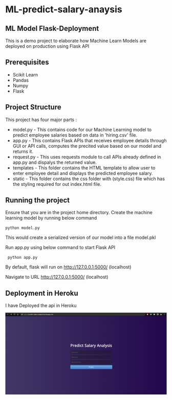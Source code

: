 # ML-predict-salary-anaysis

## ML Model Flask-Deployment
This is a demo project to elaborate how Machine Learn Models are deployed on production using Flask API

## Prerequisites

* Scikit Learn
* Pandas
* Numpy
* Flask

## Project Structure
This project has four major parts :

* model.py - This contains code for our Machine Learning model to predict employee salaries based on data in 'hiring.csv' file.
* app.py - This contains Flask APIs that receives employee details through GUI or API calls, computes the precited value based on our model and returns it.
* request.py - This uses requests module to call APIs already defined in app.py and dispalys the returned value.
* templates - This folder contains the HTML template to allow user to enter employee detail and displays the predicted employee salary.
* static - This folder contains the css folder with (style.css) file which has the styling required for out index.html file.

## Running the project
Ensure that you are in the project home directory. Create the machine learning model by running below command
  
    python model.py
  
This would create a serialized version of our model into a file model.pkl

Run app.py using below command to start Flask API 

     python app.py
  
By default, flask will run on http://127.0.0.1:5000/ (localhost)

Navigate to URL http://127.0.0.1:5000/ (localhost)

## Deployment in Heroku

I have Deployed the api in Heroku

![](https://github.com/abishekjames/ML-predict-salary-anaysis/blob/main/Screenshot.png)
